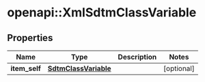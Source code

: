 # openapi::XmlSdtmClassVariable


## Properties
Name | Type | Description | Notes
------------ | ------------- | ------------- | -------------
**item_self** | [**SdtmClassVariable**](SdtmClassVariable.md) |  | [optional] 


